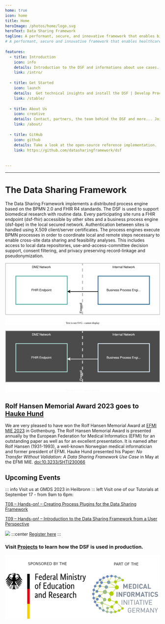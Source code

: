```yaml
---
home: true
icon: home
title: Home
heroImage: /photos/home/logo.svg
heroText: Data Sharing Framework
tagline: A performant, secure, and innovative framework that enables biomedical researchers to extract value from routine data. 
# A performant, secure and innovative framework that enables healthcare data exchange across organizational boundaries. 

features:
  - title: Introduction
    icon: info
    details: Introduction to the DSF and informations about use cases. 
    link: /intro/

  - title: Get Started 
    icon: launch
    details:  Get technical insights and install the DSF | Develop Process Plugins.
    link: /stable/

  - title: About Us
    icon: creative
    details: Contact, partners, the team behind the DSF and more... Join our community!
    link: /about/
  
  - title: GitHub
    icon: github
    details: Take a look at the open-source reference implementation.
    link: https://github.com/datasharingframework/dsf


---
```

---
# The Data Sharing Framework
The Data Sharing Framework implements a distributed process engine based on the BPMN 2.0 and FHIR R4 standards. The DSF is used to support biomedical research with routine data. Every participating site runs a FHIR endpoint (dsf-fhir) accessible by other sites and a business process engine (dsf-bpe) in the local secured network. Authentication between sites is handled using X.509 client/server certificates. The process engines execute BPMN processes in order to coordinate local and remote steps necessary to enable cross-site data sharing and feasibility analyses. This includes access to local data repositories, use-and-access-committee decision support, consent filtering, and privacy preserving record-linkage and pseudonymization.

![](/photos/guideline/introduction/dsf_architecture.svg#light)


![DSF Architecture](/photos/guideline/introduction/architecture-dark.svg#dark)

## Rolf Hansen Memorial Award 2023 goes to [Hauke Hund](/about/learnmore/team/)
We are very pleased to have won the Rolf Hansen Memorial Award at [EFMI MIE 2023](https://www.mie2023.org/) in Gothenburg. The Rolf Hansen Memorial Award is presented annually by the European Federation for Medical Informatics (EFMI) for an outstanding paper as well as for an excellent presentation. It is named after Rolf Hansen (1931-1993), a well-known Norwegian medical informatician and former president of EFMI. Hauke Hund presented his Paper: *No Transfer Without Validation: A Data Sharing Framework Use Case* in May at the EFMI MIE. [doi:10.3233/SHTI230066 ](https://ebooks.iospress.nl/doi/10.3233/SHTI230066) 


## Upcoming Events
::: info Visit us at GMDS 2023 in Heilbronn 
::: left
Visit one of our Tutorials at September 17 - from 9am to 6pm:

[T08 – Hands-on! – Creating Process Plugins for the Data Sharing Framework](https://www.gmds2023.de/programm/tutorials/tutorial-08/)

[T09 – Hands-on! – Introduction to the Data Sharing Framework from a User Perspective](https://www.gmds2023.de/programm/tutorials/tutorial-09/)

 <a href="https://www.gmds2023.de/" target="_blank"><img src="/photos/home/gmds2023.jpg" ></a>
:::center
[Register here](https://www.gmds2023.de/registrierung/)
:::

### Visit [Projects](/about/learnmore/projects/) to learn how the DSF is used in production.



<div class="image-container">
    <img src="/photos/learnmore/funding/bmbf-mii.png">
</div>
